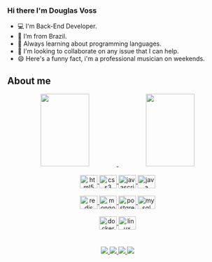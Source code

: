 ### Hi there I'm Douglas Voss

 - :computer: I'm Back-End Developer.
 - :house_with_garden: I’m from Brazil.
 - 🌱 Always learning about programming languages.
 - 👯 I'm looking to collaborate on any issue that I can help.
 - 😄 Here's a funny fact, i'm a professional musician on weekends.

## About me
   
<div style="display: inline_block" align="center">
  <a href="https://github.com/dougvoss">
  <img height="165em" width="47%" src="https://github-readme-stats.vercel.app/api?username=dougvoss&show_icons=true&theme=darcula&include_all_commits=true&count_private=true"/>
  <img height="165em" width="47%" src="https://github-readme-stats.vercel.app/api/top-langs/?username=dougvoss&layout=compact&theme=darcula"/>
</div>

<div style="display: inline_block" align="center"><br>
  <img align="center" alt="html5" height="30" width="40" src="https://cdn.jsdelivr.net/gh/devicons/devicon/icons/html5/html5-original.svg"/>
  <img align="center" alt="css3" height="30" width="40" src="https://cdn.jsdelivr.net/gh/devicons/devicon/icons/css3/css3-original.svg"/>
  <img align="center" alt="javascript" height="30" width="40" src="https://cdn.jsdelivr.net/gh/devicons/devicon/icons/javascript/javascript-original.svg"/>
  <img align="center" alt="java" height="30" width="40" src="https://cdn.jsdelivr.net/gh/devicons/devicon/icons/java/java-original.svg"/>
<div/>
 
<div style="display: inline_block" align="center"><br>
 <img align="center" alt="redis" height="30" width="40" src="https://cdn.jsdelivr.net/gh/devicons/devicon/icons/redis/redis-original.svg"/>
 <img align="center" alt="mongo" height="30" width="40" src="https://cdn.jsdelivr.net/gh/devicons/devicon/icons/mongodb/mongodb-original.svg"/>
 <img align="center" alt="postgresql" height="30" width="40" src="https://cdn.jsdelivr.net/gh/devicons/devicon/icons/postgresql/postgresql-original.svg"/>
 <img align="center" alt="mysql" height="30" width="40" src="https://cdn.jsdelivr.net/gh/devicons/devicon/icons/mysql/mysql-original.svg"/>
<div/>
 
<div style="display: inline_block" align="center"><br>
 <img align="center" alt="docker" height="30" width="40" src="https://cdn.jsdelivr.net/gh/devicons/devicon/icons/docker/docker-original.svg"/>
 <img align="center" alt="linux" height="30" width="40" src="https://cdn.jsdelivr.net/gh/devicons/devicon/icons/linux/linux-original.svg"/>
<div/>
 
 #
 
 <div align="center">
  <a href="https://www.linkedin.com/in/douglas-voss/" target="_blank">
    <img src="https://img.shields.io/badge/LinkedIn-0077B5?style=for-the-badge&logo=linkedin&logoColor=white"/>
  <a/>
  <a href="https://www.instagram.com/soudouglasvoss/" target="_blank">
    <img src="https://img.shields.io/badge/Instagram-E4405F?style=for-the-badge&logo=instagram&logoColor=white"/>
  <a/>
  <a href="https://www.facebook.com/dougestacaopop" target="_blank">
    <img src="https://img.shields.io/badge/Facebook-1877F2?style=for-the-badge&logo=facebook&logoColor=white"/>
  <a/>
  <a href="mailto:douglas.voss88@gmail.com" target="_blank">
    <img src="https://img.shields.io/badge/Gmail-D14836?style=for-the-badge&logo=gmail&logoColor=white"/>
  <a/>
<div/>
  


